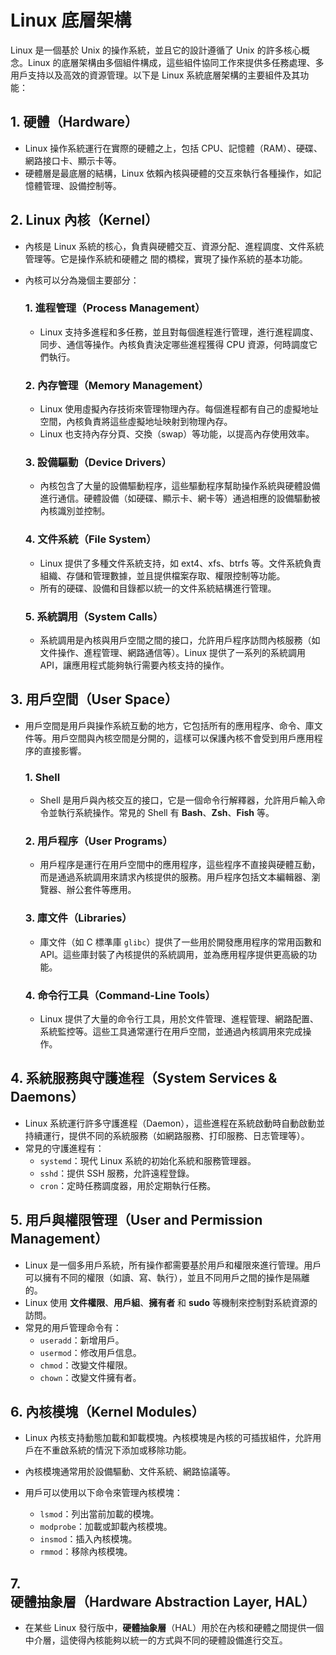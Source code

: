 # Linux 底層架構

Linux 是一個基於 Unix 的操作系統，並且它的設計遵循了 Unix 的許多核心概念。Linux 的底層架構由多個組件構成，這些組件協同工作來提供多任務處理、多用戶支持以及高效的資源管理。以下是 Linux 系統底層架構的主要組件及其功能：

## 1. **硬體（Hardware）**

- Linux 操作系統運行在實際的硬體之上，包括 CPU、記憶體（RAM）、硬碟、網路接口卡、顯示卡等。
- 硬體層是最底層的結構，Linux 依賴內核與硬體的交互來執行各種操作，如記憶體管理、設備控制等。

## 2. **Linux 內核（Kernel）**

- 內核是 Linux 系統的核心，負責與硬體交互、資源分配、進程調度、文件系統管理等。它是操作系統和硬體之 間的橋樑，實現了操作系統的基本功能。
- 內核可以分為幾個主要部分：

  ### 1. **進程管理（Process Management）**

  - Linux 支持多進程和多任務，並且對每個進程進行管理，進行進程調度、同步、通信等操作。內核負責決定哪些進程獲得 CPU 資源，何時調度它們執行。

  ### 2. **內存管理（Memory Management）**

  - Linux 使用虛擬內存技術來管理物理內存。每個進程都有自己的虛擬地址空間，內核負責將這些虛擬地址映射到物理內存。
  - Linux 也支持內存分頁、交換（swap）等功能，以提高內存使用效率。

  ### 3. **設備驅動（Device Drivers）**

  - 內核包含了大量的設備驅動程序，這些驅動程序幫助操作系統與硬體設備進行通信。硬體設備（如硬碟、顯示卡、網卡等）通過相應的設備驅動被內核識別並控制。

  ### 4. **文件系統（File System）**

  - Linux 提供了多種文件系統支持，如 ext4、xfs、btrfs 等。文件系統負責組織、存儲和管理數據，並且提供檔案存取、權限控制等功能。
  - 所有的硬碟、設備和目錄都以統一的文件系統結構進行管理。

  ### 5. **系統調用（System Calls）**

  - 系統調用是內核與用戶空間之間的接口，允許用戶程序訪問內核服務（如文件操作、進程管理、網路通信等）。Linux 提供了一系列的系統調用 API，讓應用程式能夠執行需要內核支持的操作。

## 3. **用戶空間（User Space）**

- 用戶空間是用戶與操作系統互動的地方，它包括所有的應用程序、命令、庫文件等。用戶空間與內核空間是分開的，這樣可以保護內核不會受到用戶應用程序的直接影響。

  ### 1. **Shell**

  - Shell 是用戶與內核交互的接口，它是一個命令行解釋器，允許用戶輸入命令並執行系統操作。常見的 Shell 有 **Bash**、**Zsh**、**Fish** 等。

  ### 2. **用戶程序（User Programs）**

  - 用戶程序是運行在用戶空間中的應用程序，這些程序不直接與硬體互動，而是通過系統調用來請求內核提供的服務。用戶程序包括文本編輯器、瀏覽器、辦公套件等應用。

  ### 3. **庫文件（Libraries）**

  - 庫文件（如 C 標準庫 `glibc`）提供了一些用於開發應用程序的常用函數和 API。這些庫封裝了內核提供的系統調用，並為應用程序提供更高級的功能。

  ### 4. **命令行工具（Command-Line Tools）**

  - Linux 提供了大量的命令行工具，用於文件管理、進程管理、網路配置、系統監控等。這些工具通常運行在用戶空間，並通過內核調用來完成操作。

## 4. **系統服務與守護進程（System Services & Daemons）**

- Linux 系統運行許多守護進程（Daemon），這些進程在系統啟動時自動啟動並持續運行，提供不同的系統服務（如網路服務、打印服務、日志管理等）。
- 常見的守護進程有：
  - `systemd`：現代 Linux 系統的初始化系統和服務管理器。
  - `sshd`：提供 SSH 服務，允許遠程登錄。
  - `cron`：定時任務調度器，用於定期執行任務。

## 5. **用戶與權限管理（User and Permission Management）**

- Linux 是一個多用戶系統，所有操作都需要基於用戶和權限來進行管理。用戶可以擁有不同的權限（如讀、寫、執行），並且不同用戶之間的操作是隔離的。
- Linux 使用 **文件權限**、**用戶組**、**擁有者** 和 **sudo** 等機制來控制對系統資源的訪問。
- 常見的用戶管理命令有：
  - `useradd`：新增用戶。
  - `usermod`：修改用戶信息。
  - `chmod`：改變文件權限。
  - `chown`：改變文件擁有者。

## 6. **內核模塊（Kernel Modules）**

- Linux 內核支持動態加載和卸載模塊。內核模塊是內核的可插拔組件，允許用戶在不重啟系統的情況下添加或移除功能。
- 內核模塊通常用於設備驅動、文件系統、網路協議等。

- 用戶可以使用以下命令來管理內核模塊：
  - `lsmod`：列出當前加載的模塊。
  - `modprobe`：加載或卸載內核模塊。
  - `insmod`：插入內核模塊。
  - `rmmod`：移除內核模塊。

## 7. **硬體抽象層（Hardware Abstraction Layer, HAL）**

- 在某些 Linux 發行版中，**硬體抽象層**（HAL）用於在內核和硬體之間提供一個中介層，這使得內核能夠以統一的方式與不同的硬體設備進行交互。
